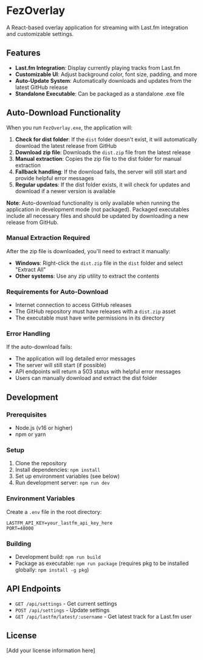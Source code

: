 # FezOverlay

A React-based overlay application for streaming with Last.fm integration and customizable settings.

## Features

- **Last.fm Integration**: Display currently playing tracks from Last.fm
- **Customizable UI**: Adjust background color, font size, padding, and more
- **Auto-Update System**: Automatically downloads and updates from the latest GitHub release
- **Standalone Executable**: Can be packaged as a standalone .exe file

## Auto-Download Functionality

When you run `FezOverlay.exe`, the application will:

1. **Check for dist folder**: If the `dist` folder doesn't exist, it will automatically download the latest release from GitHub
2. **Download zip file**: Downloads the `dist.zip` file from the latest release
3. **Manual extraction**: Copies the zip file to the dist folder for manual extraction
4. **Fallback handling**: If the download fails, the server will still start and provide helpful error messages
5. **Regular updates**: If the dist folder exists, it will check for updates and download if a newer version is available

**Note**: Auto-download functionality is only available when running the application in development mode (not packaged). Packaged executables include all necessary files and should be updated by downloading a new release from GitHub.

### Manual Extraction Required

After the zip file is downloaded, you'll need to extract it manually:
- **Windows**: Right-click the `dist.zip` file in the `dist` folder and select "Extract All"
- **Other systems**: Use any zip utility to extract the contents

### Requirements for Auto-Download

- Internet connection to access GitHub releases
- The GitHub repository must have releases with a `dist.zip` asset
- The executable must have write permissions in its directory

### Error Handling

If the auto-download fails:
- The application will log detailed error messages
- The server will still start (if possible)
- API endpoints will return a 503 status with helpful error messages
- Users can manually download and extract the dist folder

## Development

### Prerequisites

- Node.js (v16 or higher)
- npm or yarn

### Setup

1. Clone the repository
2. Install dependencies: `npm install`
3. Set up environment variables (see below)
4. Run development server: `npm run dev`

### Environment Variables

Create a `.env` file in the root directory:

```
LASTFM_API_KEY=your_lastfm_api_key_here
PORT=48000
```

### Building

- Development build: `npm run build`
- Package as executable: `npm run package` (requires pkg to be installed globally: `npm install -g pkg`)

## API Endpoints

- `GET /api/settings` - Get current settings
- `POST /api/settings` - Update settings
- `GET /api/lastfm/latest/:username` - Get latest track for a Last.fm user

## License

[Add your license information here]
